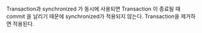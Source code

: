 Transaction과 synchronized 가 동시에 사용되면 Transaction 이 종료될 때 commit 을 날리기 때문에 synchronized가 적용되지 않는다.
Transaction을 제거하면 적용된다.